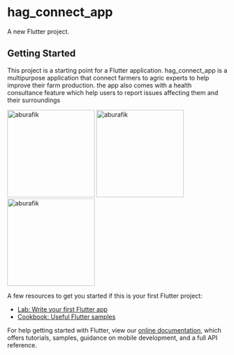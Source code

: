# hag_connect_app

A new Flutter project.

## Getting Started

This project is a starting point for a Flutter application.
hag_connect_app is a multipurpose application that connect farmers to agric experts to help improve their farm production. the app also comes with a health consultance feature which help users to report issues affecting them and their surroundings

<p align="left"> <img src="https://media.giphy.com/media/guZmJxRIohHuQbVS5d/giphy.gif" alt="aburafik" width="200" />

<img src="https://media.giphy.com/media/0EaYVRrVv1S6y7febl/giphy.gif" alt="aburafik" width="200" />

 <img src="https://media.giphy.com/media/guZmJxRIohHuQbVS5d/giphy.gif" alt="aburafik" width="200" />
</p>


A few resources to get you started if this is your first Flutter project:

- [Lab: Write your first Flutter app](https://flutter.dev/docs/get-started/codelab)
- [Cookbook: Useful Flutter samples](https://flutter.dev/docs/cookbook)

For help getting started with Flutter, view our
[online documentation](https://flutter.dev/docs), which offers tutorials,
samples, guidance on mobile development, and a full API reference.
